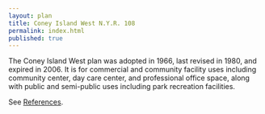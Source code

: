 ```yaml
---
layout: plan
title: Coney Island West N.Y.R. 108
permalink: index.html
published: true
---
```


<!--![Coney Island West in the Atlas of Urban Renewal](Coney Island West.jpg)-->

The Coney Island West plan was adopted in 1966, last revised in 1980, and expired in 2006. It is for commercial and community facility uses including community center, day care center, and professional office space, along with public and semi-public uses including park recreation facilities.

See [References](http://www.urbanreviewer.org/#page=references.html).